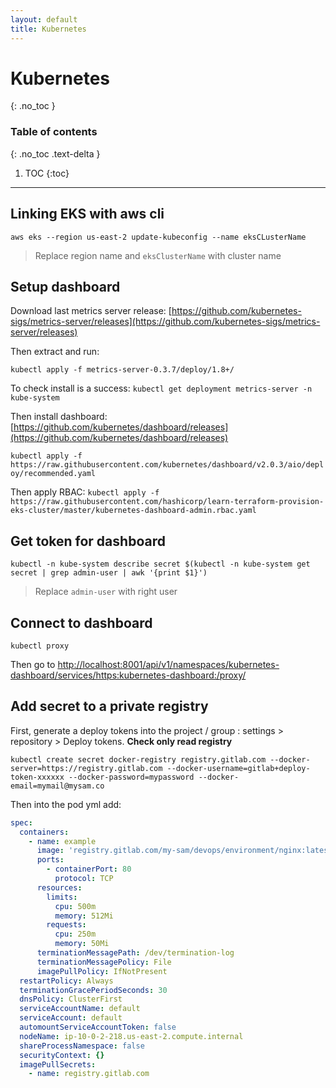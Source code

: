 ```yaml
---
layout: default
title: Kubernetes
---
```


# Kubernetes
{: .no_toc }

### Table of contents
{: .no_toc .text-delta }

1. TOC
{:toc}

----

## Linking EKS with aws cli

`aws eks --region us-east-2 update-kubeconfig --name eksCLusterName`

> Replace region name and `eksClusterName` with cluster name

## Setup dashboard

Download last metrics server release: [https://github.com/kubernetes-sigs/metrics-server/releases](https://github.com/kubernetes-sigs/metrics-server/releases)

Then extract and run:

`kubectl apply -f metrics-server-0.3.7/deploy/1.8+/`

To check install is a success:
`kubectl get deployment metrics-server -n kube-system`

Then install dashboard:
[https://github.com/kubernetes/dashboard/releases](https://github.com/kubernetes/dashboard/releases)

`kubectl apply -f https://raw.githubusercontent.com/kubernetes/dashboard/v2.0.3/aio/deploy/recommended.yaml`

Then apply RBAC:
`kubectl apply -f https://raw.githubusercontent.com/hashicorp/learn-terraform-provision-eks-cluster/master/kubernetes-dashboard-admin.rbac.yaml`

## Get token for dashboard

`kubectl -n kube-system describe secret $(kubectl -n kube-system get secret | grep admin-user | awk '{print $1}')`

> Replace `admin-user` with right user

## Connect to dashboard

`kubectl proxy`

Then go to [http://localhost:8001/api/v1/namespaces/kubernetes-dashboard/services/https:kubernetes-dashboard:/proxy/](http://localhost:8001/api/v1/namespaces/kubernetes-dashboard/services/https:kubernetes-dashboard:/proxy/)

## Add secret to a private registry

First, generate a deploy tokens into the project / group : settings > repository > Deploy tokens. **Check only read registry**

`kubectl create secret docker-registry registry.gitlab.com --docker-server=https://registry.gitlab.com --docker-username=gitlab+deploy-token-xxxxxx --docker-password=mypassword --docker-email=mymail@mysam.co`

Then into the pod yml add:
```yaml
spec:
  containers:
    - name: example
      image: 'registry.gitlab.com/my-sam/devops/environment/nginx:latest'
      ports:
        - containerPort: 80
          protocol: TCP
      resources:
        limits:
          cpu: 500m
          memory: 512Mi
        requests:
          cpu: 250m
          memory: 50Mi
      terminationMessagePath: /dev/termination-log
      terminationMessagePolicy: File
      imagePullPolicy: IfNotPresent
  restartPolicy: Always
  terminationGracePeriodSeconds: 30
  dnsPolicy: ClusterFirst
  serviceAccountName: default
  serviceAccount: default
  automountServiceAccountToken: false
  nodeName: ip-10-0-2-218.us-east-2.compute.internal
  shareProcessNamespace: false
  securityContext: {}
  imagePullSecrets:
    - name: registry.gitlab.com
```
